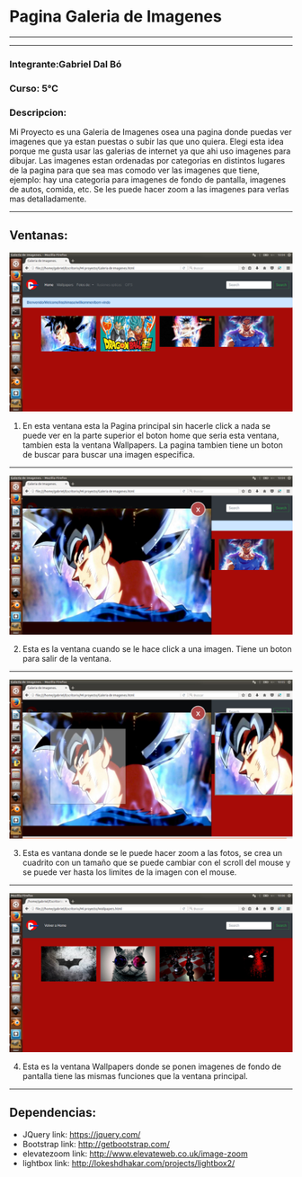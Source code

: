 # Pagina Galeria de Imagenes
-----
-----

### Integrante:Gabriel Dal Bó

### Curso: 5°C

### Descripcion:

Mi Proyecto es una Galeria de Imagenes osea una pagina donde puedas ver imagenes que ya estan puestas o subir las que uno quiera. Elegi esta idea porque me gusta usar las galerias de internet ya que ahi uso imagenes para dibujar. Las imagenes estan ordenadas por categorias en distintos lugares de la pagina para que sea mas comodo ver las imagenes que tiene, ejemplo: hay una categoria para imagenes de fondo de pantalla, imagenes de autos, comida, etc. Se les puede hacer zoom a las imagenes para verlas mas detalladamente. 

----

## Ventanas:
![alt text](https://github.com/GabrielDalBoH/Pagina-Galeria-de-Imagenes/blob/master/Src/Captura%20de%20pantalla%20de%202017-11-07%2010-04-11.png)

1. En esta ventana esta la Pagina principal sin hacerle click a nada se puede ver en la parte superior el boton home que seria esta ventana, tambien esta la ventana Wallpapers. La pagina tambien tiene un boton de buscar para buscar una imagen especifica.

---- 

![alt text](https://github.com/GabrielDalBoH/Pagina-Galeria-de-Imagenes/blob/master/Src/Captura%20de%20pantalla%20de%202017-11-07%2010-04-49.png)

2. Esta es la ventana cuando se le hace click a una imagen. Tiene un boton para salir de la ventana.

----

![alt text](https://github.com/GabrielDalBoH/Pagina-Galeria-de-Imagenes/blob/master/Src/Captura%20de%20pantalla%20de%202017-11-07%2010-05-17.png)

3. Esta es vantana donde se le puede hacer zoom a las fotos, se crea un cuadrito con un tamaño que se puede cambiar con el scroll del mouse y se puede ver hasta los limites de la imagen con el mouse.

----

![alt text](https://github.com/GabrielDalBoH/Pagina-Galeria-de-Imagenes/blob/master/Src/Captura%20de%20pantalla%20de%202017-11-07%2010-06-54.png)

4. Esta es la ventana Wallpapers donde se ponen imagenes de fondo de pantalla tiene las mismas funciones que la ventana principal.

----

## Dependencias: 
* JQuery link: https://jquery.com/
* Bootstrap link: http://getbootstrap.com/
* elevatezoom link: http://www.elevateweb.co.uk/image-zoom
* lightbox link: http://lokeshdhakar.com/projects/lightbox2/

